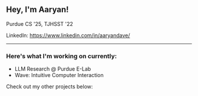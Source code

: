 ## Hey, I'm Aaryan!

Purdue CS '25, TJHSST '22

LinkedIn: https://www.linkedin.com/in/aaryandave/

---

### Here's what I'm working on currently:
- LLM Research @ Purdue E-Lab
- Wave: Intuitive Computer Interaction

Check out my other projects below:
